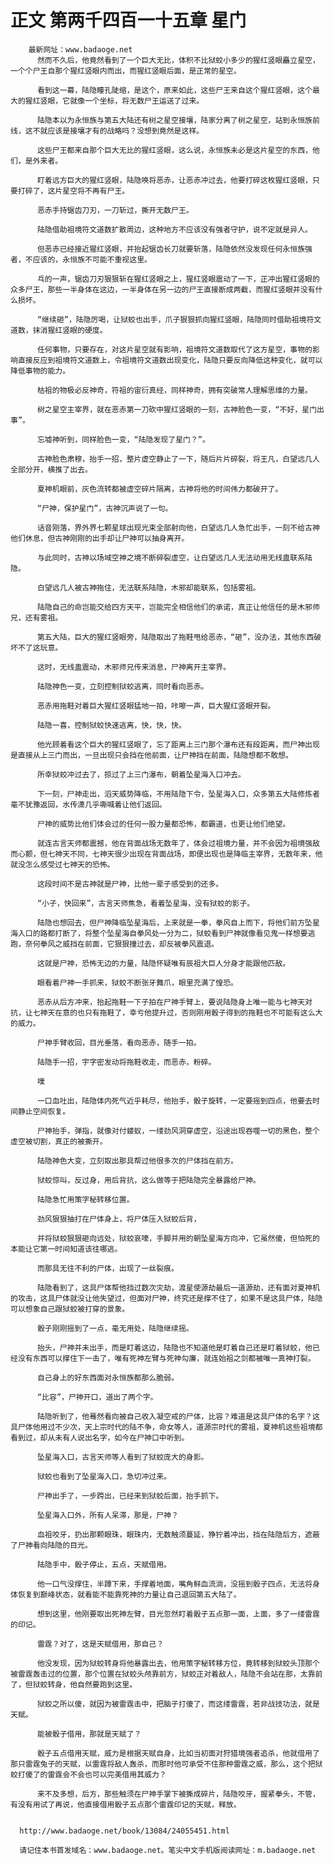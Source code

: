 # 正文 第两千四百一十五章 星门
        最新网址：www.badaoge.net
          然而不久后，他竟然看到了一个巨大无比，体积不比狱蛟小多少的猩红竖眼矗立星空，一个个尸王自那个猩红竖眼内而出，而猩红竖眼后面，是正常的星空。
      
          看到这一幕，陆隐瞳孔陡缩，是这个，原来如此，这些尸王来自这个猩红竖眼，这个最大的猩红竖眼，它就像一个坐标，将无数尸王运送了过来。
      
          陆隐本以为永恒族与第五大陆还有树之星空接壤，陆家分离了树之星空，站到永恒族前线，这不就应该是接壤才有的战略吗？没想到竟然是这样。
      
          这些尸王都来自那个巨大无比的猩红竖眼，这么说，永恒族未必是这片星空的东西，他们，是外来者。
      
          盯着远方巨大的猩红竖眼，陆隐唤将恶赤，让恶赤冲过去，他要打碎这枚猩红竖眼，只要打碎了，这片星空将不再有尸王。
      
          恶赤手持锯齿刀刃，一刀斩过，撕开无数尸王。
      
          陆隐借助祖境符文道数扩散周边，这种地方不应该没有强者守护，说不定就是异人。
      
          但恶赤已经接近猩红竖眼，并抬起锯齿长刀就要斩落，陆隐依然没发现任何永恒族强者，不应该的，永恒族不可能不重视这里。
      
          乓的一声，锯齿刀刃狠狠斩在猩红竖眼之上，猩红竖眼震动了一下，正冲出猩红竖眼的众多尸王，那些一半身体在这边，一半身体在另一边的尸王直接断成两截，而猩红竖眼并没有什么损坏。
      
          “继续砸”，陆隐厉喝，让狱蛟也出手，爪子狠狠抓向猩红竖眼，陆隐同时借助祖境符文道数，抹消猩红竖眼的硬度。
      
          任何事物，只要存在，对这片星空就有影响，祖境符文道数取代了这方星空，事物的影响直接反应到祖境符文道数上，令祖境符文道数出现变化，陆隐只要反向降低这种变化，就可以降低事物的能力。
      
          枯祖的物极必反神奇，符祖的宙衍真经，同样神奇，拥有突破常人理解思维的力量。
      
          树之星空主宰界，就在恶赤第一刀砍中猩红竖眼的一刻，古神脸色一变，“不好，星门出事”。
      
          忘墟神听到，同样脸色一变，“陆隐发现了星门？”。
      
          古神脸色肃穆，抬手一招，整片虚空静止了一下，随后片片碎裂，将王凡，白望远几人全部分开，横推了出去。
      
          夏神机眼前，灰色流转都被虚空碎片隔离，古神将他的时间伟力都破开了。
      
          “尸神，保护星门”，古神沉声说了一句。
      
          话音刚落，界外界七颗星球出现光束全部射向他，白望远几人急忙出手，一刻不给古神他们休息，但古神刚刚的出手却让尸神可以抽身离开。
      
          与此同时，古神以场域空神之境不断碎裂虚空，让白望远几人无法动用无线蛊联系陆隐。
      
          白望远几人被古神拖住，无法联系陆隐，木邪却能联系，包括雾祖。
      
          陆隐自己的命岂能交给四方天平，岂能完全相信他们的承诺，真正让他信任的是木邪师兄，还有雾祖。
      
          第五大陆，巨大的猩红竖眼旁，陆隐取出了拖鞋甩给恶赤，“砸”，没办法，其他东西破坏不了这玩意。
      
          这时，无线蛊震动，木邪师兄传来消息，尸神离开主宰界。
      
          陆隐神色一变，立刻控制狱蛟逃离，同时看向恶赤。
      
          恶赤用拖鞋对着巨大猩红竖眼猛地一拍，咔嚓一声，巨大猩红竖眼开裂。
      
          陆隐一喜，控制狱蛟快速逃离，快，快，快。
      
          他光顾着看这个巨大的猩红竖眼了，忘了距离上三门那个瀑布还有段距离，而尸神出现是直接从上三门而出，一旦出现只会挡在他前面，让尸神挡在前面，陆隐想都不敢想。
      
          所幸狱蛟冲过去了，掠过了上三门瀑布，朝着坠星海入口冲去。
      
          下一刻，尸神走出，滔天威势降临，不用陆隐下令，坠星海入口，众多第五大陆修炼者毫不犹豫返回，水传潇几乎嘶喊着让他们返回。
      
          尸神的威势比他们体会过的任何一股力量都恐怖，都霸道，也更让他们绝望。
      
          就连古言天师都震撼，他在背面战场无数年了，体会过祖境力量，并不会因为祖境强敌而心颤，但七神天不同，七神天很少出现在背面战场，即便出现也是降临主宰界，无数年来，他就没怎么感受过七神天的恐怖。
      
          这段时间不是古神就是尸神，比他一辈子感受到的还多。
      
          “小子，快回来”，古言天师焦急，看着坠星海，没有狱蛟的影子。
      
          陆隐也想回去，但尸神降临坠星海后，上来就是一拳，拳风自上而下，将他们前方坠星海入口的路都打断了，将整个坠星海自拳风处一分为二，狱蛟看到尸神就像看见鬼一样想要逃跑，奈何拳风之威挡在前面，它狠狠撞过去，却反被拳风震退。
      
          这就是尸神，恐怖无边的力量，陆隐怀疑唯有辰祖大巨人分身才能跟他匹敌。
      
          眼看着尸神一手抓来，狱蛟不断张牙舞爪，眼里充满了惶恐。
      
          恶赤从后方冲来，抬起拖鞋一下子拍在尸神手臂上，要说陆隐身上唯一能与七神天对抗，让七神天在意的也只有拖鞋了，幸亏他提升过，否则刚用骰子得到的拖鞋也不可能有这么大的威力。
      
          尸神手臂收回，目光垂落，看向恶赤，随手一拍。
      
          陆隐手一招，宇字密发动将拖鞋收走，而恶赤，粉碎。
      
          噗
      
          一口血吐出，陆隐体内死气近乎耗尽，他抬手，骰子旋转，一定要摇到四点，他要去时间静止空间恢复。
      
          尸神抬手，弹指，就像对付蝼蚁，一缕劲风洞穿虚空，沿途出现吞噬一切的黑色，整个虚空被切割，真正的被撕开。
      
          陆隐神色大变，立刻取出那具帮过他很多次的尸体挡在前方。
      
          狱蛟惊叫，反过身，用后背抗，这么做等于把陆隐完全暴露给尸神。
      
          陆隐急忙用策字秘转移位置。
      
          劲风狠狠抽打在尸体身上，将尸体压入狱蛟后背，
      
          并将狱蛟狠狠砸向远处，狱蛟哀嚎，手脚并用的朝坠星海方向冲，它虽然傻，但怕死的本能让它第一时间知道该往哪逃。
      
          而那具无往不利的尸体，出现了一丝裂痕。
      
          陆隐看到了，这具尸体帮他挡过数次灾劫，渡星使源劫最后一道源劫，还有面对夏神机的攻击，这具尸体就没让他失望过，但面对尸神，终究还是撑不住了，如果不是这具尸体，陆隐可以想象自己跟狱蛟被打穿的景象。
      
          骰子刚刚摇到了一点，毫无用处，陆隐继续摇。
      
          抬头，尸神并未出手，而是盯着这边，陆隐也不知道他是盯着自己还是盯着狱蛟，他已经没有东西可以撑住下一击了，唯有死神左臂与死神勾廉，就连始祖之剑都被唯一真神打裂。
      
          自己身上的好东西面对永恒族都那么脆弱。
      
          “比容”，尸神开口，道出了两个字。
      
          陆隐听到了，他蓦然看向被自己收入凝空戒的尸体，比容？难道是这具尸体的名字？这具尸体他用过不少次，天上宗时代的陆不争，命女等人，道源宗时代的雾祖，夏神机这些祖境都看到过，却从未有人说出名字，如今在尸神口中听到。
      
          坠星海入口，古言天师等人看到了狱蛟庞大的身影。
      
          狱蛟也看到了坠星海入口，急切冲过来。
      
          尸神出手了，一步跨出，已经来到狱蛟后面，抬手抓下。
      
          坠星海入口外，所有人呆滞，那是，尸神？
      
          血祖咬牙，扔出那颗眼珠，眼珠内，无数触须蔓延，狰狞着冲出，挡在陆隐后方，遮蔽了尸神看向陆隐的目光。
      
          陆隐手中，骰子停止，五点，天赋借用。
      
          他一口气没撑住，半蹲下来，手撑着地面，嘴角鲜血流淌，没摇到骰子四点，无法将身体恢复到巅峰状态，就看能不能靠死神的力量让自己退回第五大陆了。
      
          想到这里，他刚要取出死神左臂，目光忽然盯着骰子五点那一面，上面，多了一缕雷霆的印记。
      
          雷霆？对了，这是天赋借用，那自己？
      
          他没发现，因为狱蛟转身将他暴露出去，他用策字秘转移方位，竟转移到狱蛟头顶那个被雷霆轰击过的位置，那个位置在狱蛟头颅靠前方，狱蛟正对着敌人，陆隐不会站在那，太靠前了，但狱蛟转身，他自然要跑到这里。
      
          狱蛟之所以傻，就因为被雷霆击中，把脑子打傻了，而这缕雷霆，若非战技功法，就是天赋。
      
          能被骰子借用，那就是天赋了？
      
          骰子五点借用天赋，威力是根据天赋自身，比如当初面对狩猎境强者追杀，他就借用了那只雷霆兔子的天赋，以雷霆将敌人轰杀，而那时他可承受不住那种雷霆之威，那么，这个把狱蛟打傻了的雷霆会不会也可以完美借用其威力？
      
          来不及多想，后方，那些触须在尸神手掌下被撕成碎片，陆隐咬牙，握紧拳头，不管，有没有用试了再说，他直接借用骰子五点那个雷霆印记的天赋，释放。
      
      
      http://www.badaoge.net/book/13084/24055451.html
      
      请记住本书首发域名：www.badaoge.net。笔尖中文手机版阅读网址：m.badaoge.net